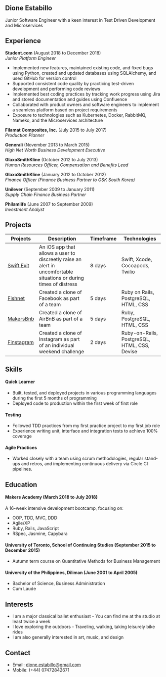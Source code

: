 ## Dione Estabillo
Junior Software Engineer with a keen interest in Test Driven Development and Microservices

## Experience

**Student.com** (August 2018 to December 2018)</br>*Junior Platform Engineer*

- Implemented new features, maintained existing code, and fixed bugs using Python, created and updated databases using SQLAlchemy, and used GitHub for version control
- Supported consistent code quality by practicing test-driven development and performing code reviews
- Implemented best coding practices by tracking work progress using Jira and stored documentation and guides using Confluence
- Collaborated with product owners and software engineers to implement a seamless platform based on project requirements
- Exposure to technologies such as Kubernetes, Docker, RabbitMQ, Nameko, and the Microservices architecture


**Filamat Composites, Inc.** (July 2015 to July 2017)</br>*Production Planner*

**Generali** (November 2013 to March 2015)</br>*High Net Worth Business Development Executive*

**GlaxoSmithKline** (October 2012 to July 2013)</br>*Human Resources Officer, Compensation and Benefits Lead*

**GlaxoSmithKline** (January 2012 to October 2012)</br>*Finance Officer (Finance Business Partner to GSK South Korea)*

**Unilever** (September 2009 to January 2011)</br>*Supply Chain Finance Business Partner*

**Philamlife** (June 2007 to September 2009)</br>*Investment Analyst*

## Projects
| Projects | Description | Timeframe | Technologies |
| -------- | ----------- | --------- | ------------ |
|  [Swift Exit](https://github.com/habin-isa/Angelos) | An iOS app that allows a user to discreetly raise an alert in uncomfortable situations or during times of distress | 8 days | Swift, Xcode, Cocoapods, Twilio
| [Fishnet](https://github.com/ZoeKavanagh/fishnet) | Created a clone of Facebook as part of a team | 5 days | Ruby on Rails, PostgreSQL, HTML, CSS
| [MakersBnb](https://github.com/charmalt/makersbnb) | Created a clone of AirBnB as part of a team | 5 days | Ruby, PostgreSQL, HTML, CSS|
| [Finstagram](https://github.com/dione-dls/instagram-challenge) | Created a clone of Instagram as part of an individual weekend challenge | 2 days | Ruby-on-Rails, PostgreSQL, HTML, CSS, Devise |

## Skills

#### Quick Learner
- Built, tested, and deployed projects in various programming languages during the first 5 months of programming
- Deployed code to production within the first week of first role

#### Testing
- Followed TDD practices from my first practice project to my first job role
- Experience writing unit, interface and integration tests to achieve 100% coverage

#### Agile Practices
- Worked closely with a team using scrum methodologies, regular stand-ups and retros, and implementing continuous delivery via Circle CI pipelines.

## Education

#### Makers Academy (March 2018 to July 2018)

A 16-week intensive development bootcamp, focusing on:

- OOP, TDD, MVC, DDD
- Agile/XP
- Ruby, Rails, JavaScript
- RSpec, Jasmine, Capybara

#### University of Toronto, School of Continuing Studies (September 2015 to December 2015)

- Autumn term course on Quantitative Methods for Business Management

#### University of the Philippines, Diliman (June 2001 to April 2005)

- Bachelor of Science, Business Administration
- Cum Laude

## Interests
- I am a major classical ballet enthusiast - You can find me at the studio at least twice a week
- I love exploring the outdoors - Traveling, walking, taking leisurely bike rides
- I am also generally interested in art, music, and design

## Contact
- Email: dione.estabillo@gmail.com
- Mobile: (+44) 07472842671
